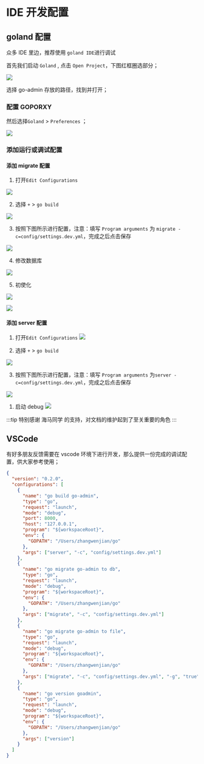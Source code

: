 # IDE 开发配置

## goland 配置

众多 IDE 里边，推荐使用 `goland IDE`进行调试

首先我们启动 `Goland` , 点击 `Open Project`，下图红框圈选部分；

![](https://gitee.com/mydearzwj/image/raw/master/img/ideqidongv1.1.0.png)

选择 go-admin 存放的路径，找到并打开；

### 配置 GOPORXY

然后选择`Goland` > `Preferences` ；

![](https://gitee.com/mydearzwj/image/raw/master/img/idepeizhigoproxy.png)

### 添加运行或调试配置

#### 添加 migrate 配置

1. 打开`Edit Configurations`

![](https://gitee.com/mydearzwj/image/raw/master/img/ide1.png)

2. 选择 `+` > `go build`

![](https://gitee.com/mydearzwj/image/raw/master/img/ide2.png)

3. 按照下图所示进行配置，注意：填写 `Program arguments` 为 `migrate -c=config/settings.dev.yml`，完成之后点击保存

![](https://gitee.com/mydearzwj/image/raw/master/img/ide-3-v1.2.0.png)

4. 修改数据库

![](https://gitee.com/mydearzwj/image/raw/master/img/ide4-1.1.0.png)

5. 初使化

![](https://gitee.com/mydearzwj/image/raw/master/img/ide5-v1.2.0.png)

![](https://gitee.com/mydearzwj/image/raw/master/img/ide6-v1.2.0.png)

#### 添加 server 配置

1. 打开`Edit Configurations`
   ![](https://gitee.com/mydearzwj/image/raw/master/img/ide6.png)

2. 选择 `+` > `go build`

![](https://gitee.com/mydearzwj/image/raw/master/img/ide2.png)

3. 按照下图所示进行配置，注意：填写 `Program arguments` 为`server -c=config/settings.dev.yml`，完成之后点击保存

![](https://gitee.com/mydearzwj/image/raw/master/img/ide8.png)

1. 启动 debug
   ![](https://gitee.com/mydearzwj/image/raw/master/img/ide9.png)

:::tip
特别感谢 海马同学 的支持，对文档的维护起到了至关重要的角色
:::

## VSCode

有好多朋友反馈需要在 vscode 环境下进行开发，那么提供一份完成的调试配置，供大家参考使用；

```json
{
  "version": "0.2.0",
  "configurations": [
    {
      "name": "go build go-admin",
      "type": "go",
      "request": "launch",
      "mode": "debug",
      "port": 8000,
      "host": "127.0.0.1",
      "program": "${workspaceRoot}",
      "env": {
        "GOPATH": "/Users/zhangwenjian/go"
      },
      "args": ["server", "-c", "config/settings.dev.yml"]
    },
    {
      "name": "go migrate go-admin to db",
      "type": "go",
      "request": "launch",
      "mode": "debug",
      "program": "${workspaceRoot}",
      "env": {
        "GOPATH": "/Users/zhangwenjian/go"
      },
      "args": ["migrate", "-c", "config/settings.dev.yml"]
    },
    {
      "name": "go migrate go-admin to file",
      "type": "go",
      "request": "launch",
      "mode": "debug",
      "program": "${workspaceRoot}",
      "env": {
        "GOPATH": "/Users/zhangwenjian/go"
      },
      "args": ["migrate", "-c", "config/settings.dev.yml", "-g", "true"]
    },
    {
      "name": "go version goadmin",
      "type": "go",
      "request": "launch",
      "mode": "debug",
      "program": "${workspaceRoot}",
      "env": {
        "GOPATH": "/Users/zhangwenjian/go"
      },
      "args": ["version"]
    }
  ]
}
```
